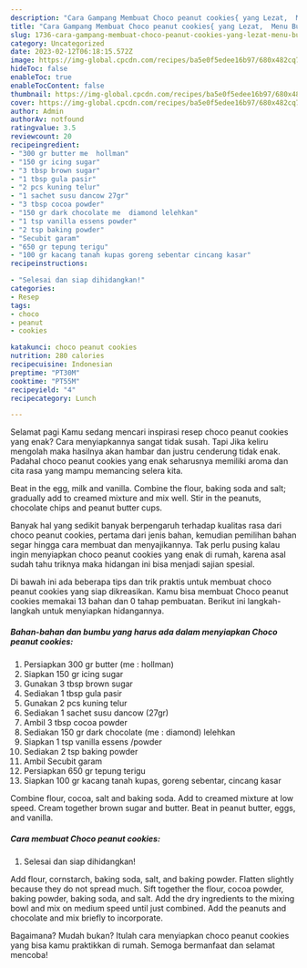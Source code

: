 ```yaml
---
description: "Cara Gampang Membuat Choco peanut cookies{ yang Lezat,  Menu Buat lebaran"
title: "Cara Gampang Membuat Choco peanut cookies{ yang Lezat,  Menu Buat lebaran"
slug: 1736-cara-gampang-membuat-choco-peanut-cookies-yang-lezat-menu-buat-lebaran
category: Uncategorized
date: 2023-02-12T06:18:15.572Z
image: https://img-global.cpcdn.com/recipes/ba5e0f5edee16b97/680x482cq70/choco-peanut-cookies-foto-resep-utama.jpg
hideToc: false
enableToc: true
enableTocContent: false
thumbnail: https://img-global.cpcdn.com/recipes/ba5e0f5edee16b97/680x482cq70/choco-peanut-cookies-foto-resep-utama.jpg
cover: https://img-global.cpcdn.com/recipes/ba5e0f5edee16b97/680x482cq70/choco-peanut-cookies-foto-resep-utama.jpg
author: Admin
authorAv: notfound
ratingvalue: 3.5
reviewcount: 20
recipeingredient:
- "300 gr butter me  hollman"
- "150 gr icing sugar"
- "3 tbsp brown sugar"
- "1 tbsp gula pasir"
- "2 pcs kuning telur"
- "1 sachet susu dancow 27gr"
- "3 tbsp cocoa powder"
- "150 gr dark chocolate me  diamond lelehkan"
- "1 tsp vanilla essens powder"
- "2 tsp baking powder"
- "Secubit garam"
- "650 gr tepung terigu"
- "100 gr kacang tanah kupas goreng sebentar cincang kasar"
recipeinstructions:

- "Selesai dan siap dihidangkan!"
categories:
- Resep
tags:
- choco
- peanut
- cookies

katakunci: choco peanut cookies 
nutrition: 280 calories
recipecuisine: Indonesian
preptime: "PT30M"
cooktime: "PT55M"
recipeyield: "4"
recipecategory: Lunch

---
```



Selamat pagi Kamu sedang mencari inspirasi resep choco peanut cookies yang enak? Cara menyiapkannya sangat tidak susah. Tapi Jika keliru mengolah maka hasilnya akan hambar dan justru cenderung tidak enak. Padahal choco peanut cookies yang enak seharusnya memiliki aroma dan cita rasa yang mampu memancing selera kita.


Beat in the egg, milk and vanilla. Combine the flour, baking soda and salt; gradually add to creamed mixture and mix well. Stir in the peanuts, chocolate chips and peanut butter cups.

Banyak hal yang sedikit banyak berpengaruh terhadap kualitas rasa dari choco peanut cookies, pertama dari jenis bahan, kemudian pemilihan bahan segar hingga cara membuat dan menyajikannya. Tak perlu pusing kalau ingin menyiapkan choco peanut cookies yang enak di rumah, karena asal sudah tahu triknya maka hidangan ini bisa menjadi sajian spesial.


Di bawah ini ada beberapa tips dan trik praktis untuk membuat choco peanut cookies yang siap dikreasikan. Kamu bisa membuat Choco peanut cookies memakai 13 bahan dan 0 tahap pembuatan. Berikut ini langkah-langkah untuk menyiapkan hidangannya.

<!--inarticleads1-->

##### Bahan-bahan dan bumbu yang harus ada dalam menyiapkan Choco peanut cookies:

1. Persiapkan 300 gr butter (me : hollman)
1. Siapkan 150 gr icing sugar
1. Gunakan 3 tbsp brown sugar
1. Sediakan 1 tbsp gula pasir
1. Gunakan 2 pcs kuning telur
1. Sediakan 1 sachet susu dancow (27gr)
1. Ambil 3 tbsp cocoa powder
1. Sediakan 150 gr dark chocolate (me : diamond) lelehkan
1. Siapkan 1 tsp vanilla essens /powder
1. Sediakan 2 tsp baking powder
1. Ambil Secubit garam
1. Persiapkan 650 gr tepung terigu
1. Siapkan 100 gr kacang tanah kupas, goreng sebentar, cincang kasar


Combine flour, cocoa, salt and baking soda. Add to creamed mixture at low speed. Cream together brown sugar and butter. Beat in peanut butter, eggs, and vanilla. 

<!--inarticleads2-->

##### Cara membuat Choco peanut cookies:


1. Selesai dan siap dihidangkan!

Add flour, cornstarch, baking soda, salt, and baking powder. Flatten slightly because they do not spread much. Sift together the flour, cocoa powder, baking powder, baking soda, and salt. Add the dry ingredients to the mixing bowl and mix on medium speed until just combined. Add the peanuts and chocolate and mix briefly to incorporate. 

Bagaimana? Mudah bukan? Itulah cara menyiapkan choco peanut cookies yang bisa kamu praktikkan di rumah. Semoga bermanfaat dan selamat mencoba!
